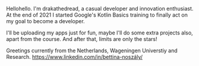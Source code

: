 Hellohello. I'm drakathedread, a casual developer and innovation enthusiast. 
At the end of 2021 I started Google's Kotlin Basics training to finally act on my goal to become a developer.

I'll be uploading my apps just for fun, maybe I'll do some extra projects also, apart from the course. And after that, limits are only the stars!

Greetings currently from the Netherlands, Wageningen Universtiy and Research.
https://www.linkedin.com/in/bettina-noszály/
